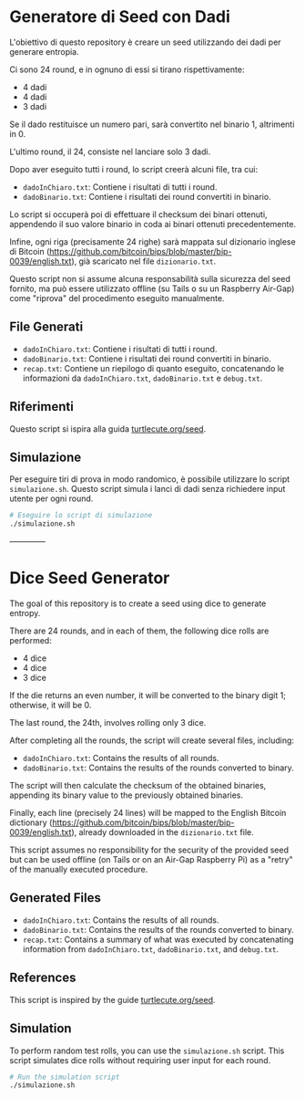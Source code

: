 # Generatore di Seed con Dadi

L'obiettivo di questo repository è creare un seed utilizzando dei dadi per generare entropia.

Ci sono 24 round, e in ognuno di essi si tirano rispettivamente:

- 4 dadi
- 4 dadi
- 3 dadi

Se il dado restituisce un numero pari, sarà convertito nel binario 1, altrimenti in 0.

L'ultimo round, il 24, consiste nel lanciare solo 3 dadi.

Dopo aver eseguito tutti i round, lo script creerà alcuni file, tra cui:

- `dadoInChiaro.txt`: Contiene i risultati di tutti i round.
- `dadoBinario.txt`: Contiene i risultati dei round convertiti in binario.

Lo script si occuperà poi di effettuare il checksum dei binari ottenuti, appendendo il suo valore binario in coda ai binari ottenuti precedentemente.

Infine, ogni riga (precisamente 24 righe) sarà mappata sul dizionario inglese di Bitcoin (https://github.com/bitcoin/bips/blob/master/bip-0039/english.txt), già scaricato nel file `dizionario.txt`.

Questo script non si assume alcuna responsabilità sulla sicurezza del seed fornito, ma può essere utilizzato offline (su Tails o su un Raspberry Air-Gap) come "riprova" del procedimento eseguito manualmente.

## File Generati

- `dadoInChiaro.txt`: Contiene i risultati di tutti i round.
- `dadoBinario.txt`: Contiene i risultati dei round convertiti in binario.
- `recap.txt`: Contiene un riepilogo di quanto eseguito, concatenando le informazioni da `dadoInChiaro.txt`, `dadoBinario.txt` e `debug.txt`.

## Riferimenti

Questo script si ispira alla guida [turtlecute.org/seed](https://turtlecute.org/seed).

## Simulazione

Per eseguire tiri di prova in modo randomico, è possibile utilizzare lo script `simulazione.sh`. Questo script simula i lanci di dadi senza richiedere input utente per ogni round.

```bash
# Eseguire lo script di simulazione
./simulazione.sh
```

–––––––––


# Dice Seed Generator

The goal of this repository is to create a seed using dice to generate entropy.

There are 24 rounds, and in each of them, the following dice rolls are performed:

- 4 dice
- 4 dice
- 3 dice

If the die returns an even number, it will be converted to the binary digit 1; otherwise, it will be 0.

The last round, the 24th, involves rolling only 3 dice.

After completing all the rounds, the script will create several files, including:

- `dadoInChiaro.txt`: Contains the results of all rounds.
- `dadoBinario.txt`: Contains the results of the rounds converted to binary.

The script will then calculate the checksum of the obtained binaries, appending its binary value to the previously obtained binaries.

Finally, each line (precisely 24 lines) will be mapped to the English Bitcoin dictionary (https://github.com/bitcoin/bips/blob/master/bip-0039/english.txt), already downloaded in the `dizionario.txt` file.

This script assumes no responsibility for the security of the provided seed but can be used offline (on Tails or on an Air-Gap Raspberry Pi) as a "retry" of the manually executed procedure.

## Generated Files

- `dadoInChiaro.txt`: Contains the results of all rounds.
- `dadoBinario.txt`: Contains the results of the rounds converted to binary.
- `recap.txt`: Contains a summary of what was executed by concatenating information from `dadoInChiaro.txt`, `dadoBinario.txt`, and `debug.txt`.

## References

This script is inspired by the guide [turtlecute.org/seed](https://turtlecute.org/seed).

## Simulation

To perform random test rolls, you can use the `simulazione.sh` script. This script simulates dice rolls without requiring user input for each round.

```bash
# Run the simulation script
./simulazione.sh
```


